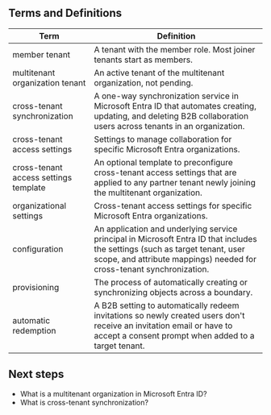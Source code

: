 ## Terms and Definitions

| Term                         | Definition                                                                                                 |
|------------------------------|------------------------------------------------------------------------------------------------------------|
| member tenant                | A tenant with the member role. Most joiner tenants start as members.                                       |
| multitenant organization tenant | An active tenant of the multitenant organization, not pending.                                             |
| cross-tenant synchronization | A one-way synchronization service in Microsoft Entra ID that automates creating, updating, and deleting B2B collaboration users across tenants in an organization. |
| cross-tenant access settings | Settings to manage collaboration for specific Microsoft Entra organizations.                                |
| cross-tenant access settings template | An optional template to preconfigure cross-tenant access settings that are applied to any partner tenant newly joining the multitenant organization. |
| organizational settings      | Cross-tenant access settings for specific Microsoft Entra organizations.                                    |
| configuration                | An application and underlying service principal in Microsoft Entra ID that includes the settings (such as target tenant, user scope, and attribute mappings) needed for cross-tenant synchronization. |
| provisioning                 | The process of automatically creating or synchronizing objects across a boundary.                           |
| automatic redemption         | A B2B setting to automatically redeem invitations so newly created users don't receive an invitation email or have to accept a consent prompt when added to a target tenant. |

## Next steps

- What is a multitenant organization in Microsoft Entra ID?
- What is cross-tenant synchronization?